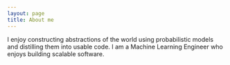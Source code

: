 ```yaml
---
layout: page
title: About me
---
```


I enjoy constructing abstractions of the world using probabilistic models and distilling them into usable code. I am a Machine Learning Engineer who enjoys building scalable software.
